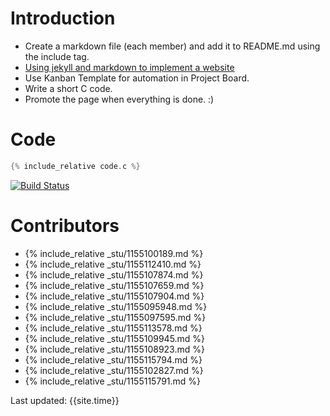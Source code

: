 # Introduction
- Create a markdown file (each member) and add it to README.md using the include tag.
- [Using jekyll and markdown to implement a website](https://csci3250-2019.github.io/project-team-j/)
- Use Kanban Template for automation in Project Board.
- Write a short C code.
- Promote the page when everything is done. :)

# Code
```c
{% include_relative code.c %}
```
[![Build Status](https://travis-ci.org/csci3250-2019/project-team-j.svg?branch=master)](https://travis-ci.org/csci3250-2019/project-team-j)
# Contributors
- {% include_relative _stu/1155100189.md %}
- {% include_relative _stu/1155112410.md %}
- {% include_relative _stu/1155107874.md %}
- {% include_relative _stu/1155107659.md %}
- {% include_relative _stu/1155107904.md %}
- {% include_relative _stu/1155095948.md %}
- {% include_relative _stu/1155097595.md %}
- {% include_relative _stu/1155113578.md %}
- {% include_relative _stu/1155109945.md %}
- {% include_relative _stu/1155108923.md %}
- {% include_relative _stu/1155115794.md %}
- {% include_relative _stu/1155102827.md %}
- {% include_relative _stu/1155115791.md %}

Last updated: {{site.time}}
